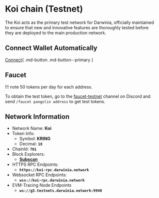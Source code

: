 
# Koi chain (Testnet)

The Koi acts as the primary test network for Darwinia, officially maintained to ensure that new and innovative features are thoroughly tested before they are deployed to the main production network.

## Connect Wallet Automatically

<!-- TODO: Update the link here -->
[Connect](https://chainlist.org/chain/43){ .md-button .md-button--primary }

## Faucet

!!! note
    50 tokens per day for each address.

<!-- TODO: update the link later  -->
To obtain the test token, go to the [faucet-testnet](https://discord.com/channels/456092011347443723/1115885903605411850) channel on Discord and send `/faucet pangolin address` to get test tokens.

## Network Information

- Network Name: **Koi**
- Token Info:
    - Symbol: **KRING**
    - Decimal: **`18`**
- ChainId: **`701`**
- Block Explorers:
    - [**Subscan**](https://koi-scan.darwinia.network/)
- HTTPS RPC Endpoints:
    - **`https://koi-rpc.darwinia.network`**
- Websocket RPC Endpoints:
    - **`wss://koi-rpc.darwinia.network`**
- EVM-Tracing Node Endpoints
    - **`ws://g3.testnets.darwinia.network:9940`**